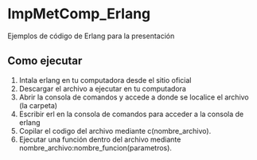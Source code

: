 # ImpMetComp_Erlang
Ejemplos de código de Erlang para la presentación

<h2>Como ejecutar </h2>
<ol>
    <li>Intala erlang en tu computadora desde el sitio oficial </li>
    <li>Descargar el archivo a ejecutar en tu computadora </li>
    <li>Abrir la consola de comandos y accede a donde se localice el archivo (la carpeta) </li>
    <li>Escribir erl en la consola de comandos para acceder a la consola de erlang </li>
    <li>Copilar el codigo del archivo mediante c(nombre_archivo). </li>
    <li>Ejecutar una función dentro del archivo mediante nombre_archivo:nombre_funcion(parametros). </li>
</ol>